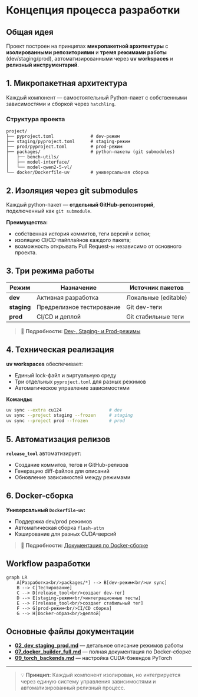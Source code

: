 # Концепция процесса разработки

## Общая идея

Проект построен на принципах **микропакетной архитектуры** с **изолированными репозиториями** и **тремя режимами работы** (dev/staging/prod), автоматизированными через **uv workspaces** и **релизный инструментарий**.

## 1. Микропакетная архитектура

Каждый компонент — самостоятельный Python-пакет с собственными зависимостями и сборкой через `hatchling`.

### Структура проекта

```
project/
├── pyproject.toml              # dev-режим
├── staging/pyproject.toml      # staging-режим
├── prod/pyproject.toml         # prod-режим
├── packages/                   # python-пакеты (git submodules)
│   ├── bench-utils/
│   ├── model-interface/
│   └── model-qwen2-5-vl/
└── docker/Dockerfile-uv        # универсальная сборка
```

## 2. Изоляция через git submodules

Каждый python-пакет — **отдельный GitHub-репозиторий**, подключенный как `git submodule`.

**Преимущества:**
- собственная история коммитов, теги версий и ветки;
- изоляцию CI/CD-пайплайнов каждого пакета;
- возможность открывать Pull Request-ы независимо от основного проекта.

## 3. Три режима работы

| Режим | Назначение | Источник пакетов |
|-------|------------|------------------|
| **dev** | Активная разработка | Локальные (editable) |
| **staging** | Предрелизное тестирование | Git dev-теги |
| **prod** | CI/CD и деплой | Git стабильные теги |

> 📖 **Подробности:** [Dev-, Staging- и Prod-режимы](02_dev_staging_prod.md)

## 4. Техническая реализация

**uv workspaces** обеспечивает:
- Единый lock-файл и виртуальную среду
- Три отдельных `pyproject.toml` для разных режимов
- Автоматическое управление зависимостями

**Команды:**
```bash
uv sync --extra cu124                  # dev
uv sync --project staging --frozen     # staging
uv sync --project prod --frozen        # prod
```

## 5. Автоматизация релизов

**`release_tool`** автоматизирует:
- Создание коммитов, тегов и GitHub-релизов
- Генерацию diff-файлов для описаний
- Обновление зависимостей между режимами

## 6. Docker-сборка

**Универсальный `Dockerfile-uv`:**
- Поддержка dev/prod режимов
- Автоматическая сборка `flash-attn`
- Кэширование для разных CUDA-версий

> 📖 **Подробности:** [Документация по Docker-сборке](07_docker_builder_full.md)

## Workflow разработки

```mermaid
graph LR
    A[Разработка<br/>packages/*] --> B[dev-режим<br/>uv sync]
    B --> C[Тестирование]
    C --> D[release_tool<br/>создает dev-тег]
    D --> E[staging-режим<br/>интеграционные тесты]
    E --> F[release_tool<br/>создает стабильный тег]
    F --> G[prod-режим<br/>CI/CD сборка]
    G --> H[Docker-образ<br/>деплой]
```

## Основные файлы документации

- **[02_dev_staging_prod.md](02_dev_staging_prod.md)** — детальное описание режимов работы
- **[07_docker_builder_full.md](07_docker_builder_full.md)** — полная документация по Docker-сборке
- **[09_torch_backends.md](09_torch_backends.md)** — настройка CUDA-бэкендов PyTorch

---

> 💡 **Принцип:** Каждый компонент изолирован, но интегрируется через единую систему управления зависимостями и автоматизированный релизный процесс.
